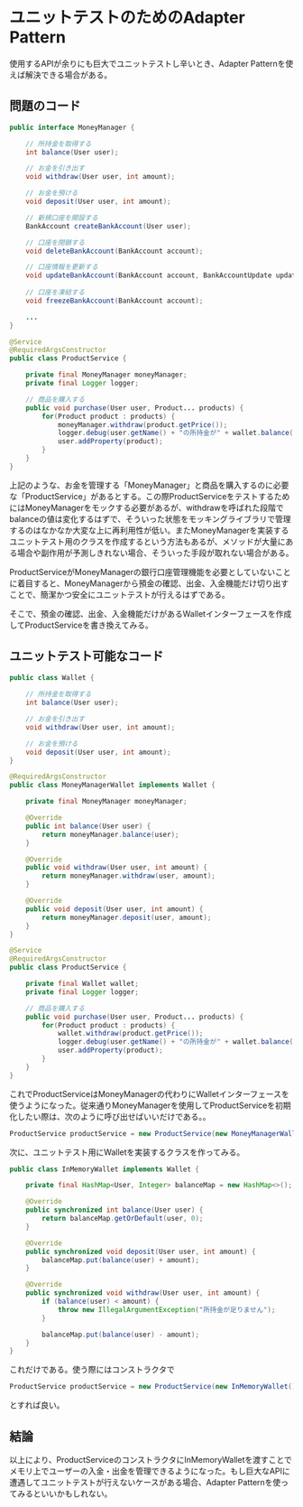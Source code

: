 # ユニットテストのためのAdapter Pattern

使用するAPIが余りにも巨大でユニットテストし辛いとき、Adapter Patternを使えば解決できる場合がある。

## 問題のコード

```java
public interface MoneyManager {

    // 所持金を取得する
    int balance(User user);

    // お金を引き出す
    void withdraw(User user, int amount);

    // お金を預ける
    void deposit(User user, int amount);

    // 新規口座を開設する
    BankAccount createBankAccount(User user);

    // 口座を閉鎖する
    void deleteBankAccount(BankAccount account);

    // 口座情報を更新する
    void updateBankAccount(BankAccount account, BankAccountUpdate update);
    
    // 口座を凍結する
    void freezeBankAccount(BankAccount account);

    ...
}
```

```java
@Service
@RequiredArgsConstructor
public class ProductService {

    private final MoneyManager moneyManager;
    private final Logger logger;

    // 商品を購入する
    public void purchase(User user, Product... products) {
        for(Product product : products) {
            moneyManager.withdraw(product.getPrice());
            logger.debug(user.getName() + "の所持金が" + wallet.balance(user) + "になりました");
            user.addProperty(product);
        }
    }
}
```

上記のような、お金を管理する「MoneyManager」と商品を購入するのに必要な「ProductService」があるとする。この際ProductServiceをテストするためにはMoneyManagerをモックする必要があるが、withdrawを呼ばれた段階でbalanceの値は変化するはずで、そういった状態をモッキングライブラリで管理するのはなかなか大変な上に再利用性が低い。またMoneyManagerを実装するユニットテスト用のクラスを作成するという方法もあるが、メソッドが大量にある場合や副作用が予測しきれない場合、そういった手段が取れない場合がある。

ProductServiceがMoneyManagerの銀行口座管理機能を必要としていないことに着目すると、MoneyManagerから預金の確認、出金、入金機能だけ切り出すことで、簡潔かつ安全にユニットテストが行えるはずである。

そこで、預金の確認、出金、入金機能だけがあるWalletインターフェースを作成してProductServiceを書き換えてみる。

## ユニットテスト可能なコード

```java
public class Wallet {
    
    // 所持金を取得する
    int balance(User user);

    // お金を引き出す
    void withdraw(User user, int amount);

    // お金を預ける
    void deposit(User user, int amount);
}
```

```java
@RequiredArgsConstructor
public class MoneyManagerWallet implements Wallet {

    private final MoneyManager moneyManager;

    @Override
    public int balance(User user) {
        return moneyManager.balance(user);
    }

    @Override
    public void withdraw(User user, int amount) {
        return moneyManager.withdraw(user, amount);
    }

    @Override
    public void deposit(User user, int amount) {
        return moneyManager.deposit(user, amount);
    }
}
```

```java
@Service
@RequiredArgsConstructor
public class ProductService {

    private final Wallet wallet;
    private final Logger logger;

    // 商品を購入する
    public void purchase(User user, Product... products) {
        for(Product product : products) {
            wallet.withdraw(product.getPrice());
            logger.debug(user.getName() + "の所持金が" + wallet.balance(user) + "になりました");
            user.addProperty(product);
        }
    }
}
```

これでProductServiceはMoneyManagerの代わりにWalletインターフェースを使うようになった。従来通りMoneyManagerを使用してProductServiceを初期化したい際は、次のように呼び出せばいいだけである。。

```java
ProductService productService = new ProductService(new MoneyManagerWallet(...), logger);
```

次に、ユニットテスト用にWalletを実装するクラスを作ってみる。

```java
public class InMemoryWallet implements Wallet {

    private final HashMap<User, Integer> balanceMap = new HashMap<>();

    @Override
    public synchronized int balance(User user) {
        return balanceMap.getOrDefault(user, 0);
    }

    @Override
    public synchronized void deposit(User user, int amount) {
        balanceMap.put(balance(user) + amount);
    }

    @Override
    public synchronized void withdraw(User user, int amount) {
        if (balance(user) < amount) {
            throw new IllegalArgumentException("所持金が足りません");
        }

        balanceMap.put(balance(user) - amount);
    }
}
```

これだけである。使う際にはコンストラクタで

```java
ProductService productService = new ProductService(new InMemoryWallet(), logger);
```

とすれば良い。

## 結論

以上により、ProductServiceのコンストラクタにInMemoryWalletを渡すことでメモリ上でユーザーの入金・出金を管理できるようになった。もし巨大なAPIに遭遇してユニットテストが行えないケースがある場合、Adapter Patternを使ってみるといいかもしれない。
